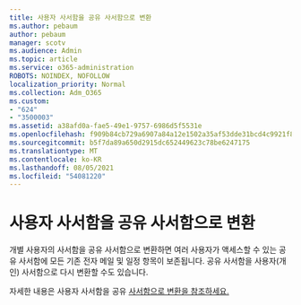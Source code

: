 ```yaml
---
title: 사용자 사서함을 공유 사서함으로 변환
ms.author: pebaum
author: pebaum
manager: scotv
ms.audience: Admin
ms.topic: article
ms.service: o365-administration
ROBOTS: NOINDEX, NOFOLLOW
localization_priority: Normal
ms.collection: Adm_O365
ms.custom:
- "624"
- "3500003"
ms.assetid: a38afd0a-fae5-49e1-9757-6986d5f5531e
ms.openlocfilehash: f909b84cb729a6907a84a12e1502a35af53dde31bcd4c9921f8bf81947c04614
ms.sourcegitcommit: b5f7da89a650d2915dc652449623c78be6247175
ms.translationtype: MT
ms.contentlocale: ko-KR
ms.lasthandoff: 08/05/2021
ms.locfileid: "54081220"
---
```

# <a name="convert-a-user-mailbox-to-a-shared-mailbox"></a>사용자 사서함을 공유 사서함으로 변환

개별 사용자의 사서함을 공유 사서함으로 변환하면 여러 사용자가 액세스할 수 있는 공유 사서함에 모든 기존 전자 메일 및 일정 항목이 보존됩니다. 공유 사서함을 사용자(개인) 사서함으로 다시 변환할 수도 있습니다.
  
자세한 내용은 사용자 사서함을 공유 [사서함으로 변환을 참조하세요.](https://docs.microsoft.com/microsoft-365/admin/email/convert-user-mailbox-to-shared-mailbox)
  
